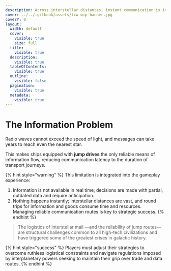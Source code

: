```yaml
---
description: Across interstellar distances, instant communication is impossible.
cover: ../../.gitbook/assets/tcw-wip-banner.jpg
coverY: 0
layout:
  width: default
  cover:
    visible: true
    size: full
  title:
    visible: true
  description:
    visible: true
  tableOfContents:
    visible: true
  outline:
    visible: false
  pagination:
    visible: true
  metadata:
    visible: true
---
```


# The Information Problem

Radio waves cannot exceed the speed of light, and messages can take years to reach even the nearest star.

This makes ships equipped with **jump drives** the only reliable means of information flow, reducing communication latency to the duration of transport journeys.

{% hint style="warning" %}
This limitation is integrated into the gameplay experience:

1. Information is not available in real time; decisions are made with partial, outdated data and require anticipation.
2. Nothing happens instantly; interstellar distances are vast, and round trips for information and goods consume time and resources.\
   Managing reliable communication routes is key to strategic success.
{% endhint %}

> The logistics of interstellar mail —and the reliability of jump routes— are structural challenges common to all high-tech civilizations and have triggered some of the greatest crises in galactic history.

{% hint style="success" %}
Players must adjust their strategies to overcome ruthless logistical constraints and navigate regulations imposed by interplanetary powers seeking to maintain their grip over trade and data routes.
{% endhint %}
